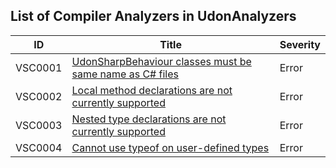 ## List of Compiler Analyzers in UdonAnalyzers

| ID      | Title                                                                     | Severity | 
| ------- | ------------------------------------------------------------------------- | -------- | 
| VSC0001 | [UdonSharpBehaviour classes must be same name as C\# files](./VSC0001.md) | Error    | 
| VSC0002 | [Local method declarations are not currently supported](./VSC0002.md)     | Error    | 
| VSC0003 | [Nested type declarations are not currently supported](./VSC0003.md)      | Error    | 
| VSC0004 | [Cannot use typeof on user\-defined types](./VSC0004.md)                  | Error    | 


